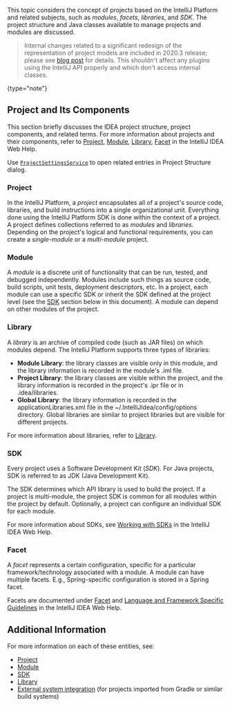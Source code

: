 [//]: # (title: Project Structure)

<!-- Copyright 2000-2022 JetBrains s.r.o. and other contributors. Use of this source code is governed by the Apache 2.0 license that can be found in the LICENSE file. -->

<!--TODO split into parts accordingly to the table of contents-->

This topic considers the concept of projects based on the IntelliJ Platform and related subjects, such as _modules_, _facets_, _libraries_, and _SDK_.
The project structure and Java classes available to manage projects and modules are discussed.

> Internal changes related to a significant redesign of the representation of project models are included in 2020.3 release; please see [blog post](https://blog.jetbrains.com/platform/2020/10/new-implementation-of-project-model-interfaces-in-2020-3/) for details.
> This shouldn't affect any plugins using the IntelliJ API properly and which don't access internal classes.
>
{type="note"}

## Project and Its Components
This section briefly discusses the IDEA project structure, project components, and related terms.
For more information about projects and their components, refer to [Project](https://www.jetbrains.com/help/idea/about-projects.html), [Module](https://www.jetbrains.com/help/idea/creating-and-managing-modules.html), [Library](https://www.jetbrains.com/help/idea/working-with-libraries.html), [Facet](https://www.jetbrains.com/help/idea/adding-support-for-frameworks-and-technologies.html#facets) in the IntelliJ IDEA Web Help.

Use [`ProjectSettingsService`](%gh-ic%/platform/lang-impl/src/com/intellij/openapi/roots/ui/configuration/ProjectSettingsService.java) to open related entries in <control>Project Structure</control> dialog.

### Project
In the IntelliJ Platform, a _project_ encapsulates all of a project's source code, libraries, and build instructions into a single organizational unit.
Everything done using the IntelliJ Platform SDK is done within the context of a project.
A project defines collections referred to as _modules_ and _libraries_.
Depending on the project's logical and functional requirements, you can create a _single-module_ or a _multi-module_ project.

### Module
A _module_ is a discrete unit of functionality that can be run, tested, and debugged independently.
Modules include such things as source code, build scripts, unit tests, deployment descriptors, etc.
In a project, each module can use a specific SDK or inherit the SDK defined at the project level (see the [SDK](#sdk) section below in this document).
A module can depend on other modules of the project.

### Library
A _library_ is an archive of compiled code (such as JAR files) on which modules depend.
The IntelliJ Platform supports three types of libraries:
* **Module Library**: the library classes are visible only in this module, and the library information is recorded in the module's <path>.iml</path> file.
* **Project Library**: the library classes are visible within the project, and the library information is recorded in the project's <path>.ipr</path> file or in <path>.idea/libraries</path>.
* **Global Library**: the library information is recorded in the <path>applicationLibraries.xml</path> file in the <path>~/.IntelliJIdea/config/options</path> directory.
  Global libraries are similar to project libraries but are visible for different projects.

For more information about libraries, refer to [Library](https://www.jetbrains.com/help/idea/working-with-libraries.html).

### SDK
Every project uses a Software Development Kit (_SDK_).
For Java projects, SDK is referred to as JDK (Java Development Kit).

The SDK determines which API library is used to build the project.
If a project is multi-module, the project SDK is common for all modules within the project by default.
Optionally, a project can configure an individual SDK for each module.

For more information about SDKs, see [Working with SDKs](https://www.jetbrains.com/help/idea/working-with-sdks.html) in the IntelliJ IDEA Web Help.

### Facet
A _facet_ represents a certain configuration, specific for a particular framework/technology associated with a module.
A module can have multiple facets.
E.g., Spring-specific configuration is stored in a Spring facet.

Facets are documented under [Facet](https://www.jetbrains.com/help/idea/adding-support-for-frameworks-and-technologies.html#facets) and [Language and Framework Specific Guidelines](https://www.jetbrains.com/help/idea/language-and-framework-specific-guidelines.html) in the IntelliJ IDEA Web Help.

## Additional Information
For more information on each of these entities, see:

- [Project](project.md)
- [Module](module.md)
- [SDK](sdk.md)
- [Library](library.md)
- [External system integration](external_system_integration.md) (for projects imported from Gradle or similar build systems)
